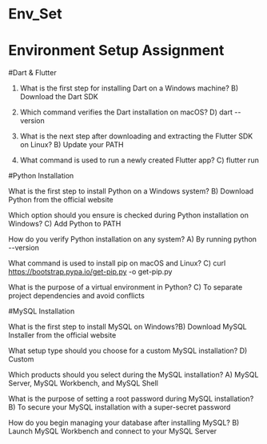 # Env_Set

# Environment Setup Assignment

#Dart & Flutter

1. What is the first step for installing Dart on a Windows machine? B) Download the Dart SDK
 


2. Which command verifies the Dart installation on macOS? D) dart --version


3. What is the next step after downloading and extracting the Flutter SDK on Linux? B) Update your PATH



4. What command is used to run a newly created Flutter app? C) flutter run



#Python Installation

What is the first step to install Python on a Windows system? B) Download Python from the official website


Which option should you ensure is checked during Python installation on Windows? C) Add Python to PATH


How do you verify Python installation on any system? A) By running python --version

What command is used to install pip on macOS and Linux? C) curl https://bootstrap.pypa.io/get-pip.py -o get-pip.py

 
What is the purpose of a virtual environment in Python? C) To separate project dependencies and avoid conflicts


#MySQL Installation

What is the first step to install MySQL on Windows?B) Download MySQL Installer from the official website

What setup type should you choose for a custom MySQL installation? D) Custom

Which products should you select during the MySQL installation? A) MySQL Server, MySQL Workbench, and MySQL Shell


What is the purpose of setting a root password during MySQL installation? B) To secure your MySQL installation with a super-secret password


How do you begin managing your database after installing MySQL? B) Launch MySQL Workbench and connect to your MySQL Server

